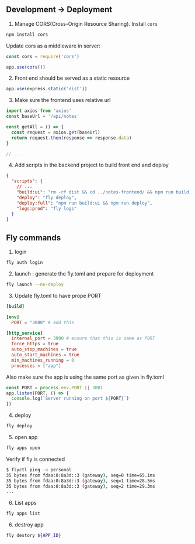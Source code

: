 
##  Development -> Deployment

1. Manage  CORS(Cross-Origin Resource Sharing). Install `cors`
```sh
npm install cors
```
Update cors as a middleware in server:
```javascript
const cors = require('cors')

app.use(cors())
```
2. Front end should be served as  a static resource
```javascript
app.use(express.static('dist'))
```
3. Make sure the frontend uses relative url
```javascript
import axios from 'axios'
const baseUrl = '/api/notes'

const getAll = () => {
  const request = axios.get(baseUrl)
  return request.then(response => response.data)
}

// ...
```
4. Add scripts in the backend project to build front end and deploy
```json
{
  "scripts": {
    // ...
    "build:ui": "rm -rf dist && cd ../notes-frontend/ && npm run build && cp -r dist ../notes-backend",
    "deploy": "fly deploy",
    "deploy:full": "npm run build:ui && npm run deploy",    
    "logs:prod": "fly logs"
  }
}
```

## Fly commands

1. login
```sh
fly auth login
```
2. launch : generate the fly.toml and prepare for deployment
```sh
fly launch --no-deploy
```
3. Update fly.toml to have prope PORT
```toml
[build]

[env]
  PORT = "3000" # add this

[http_service]
  internal_port = 3000 # ensure that this is same as PORT
  force_https = true
  auto_stop_machines = true
  auto_start_machines = true
  min_machines_running = 0
  processes = ["app"]
```
Also make sure the app is using the same port as given in fly.toml
```javascript
const PORT = process.env.PORT || 3001
app.listen(PORT, () => {
  console.log(`Server running on port ${PORT}`)
})
```
4. deploy
```sh
fly deploy
```
5. open app
```sh
fly apps open
```

Verify if fly is connected 
```sh
$ flyctl ping -o personal
35 bytes from fdaa:0:8a3d::3 (gateway), seq=0 time=65.1ms
35 bytes from fdaa:0:8a3d::3 (gateway), seq=1 time=28.5ms
35 bytes from fdaa:0:8a3d::3 (gateway), seq=2 time=29.3ms
...
```
6. List apps
```sh
fly apps list
```
6. destroy app
```sh
fly destory ${APP_ID}
```

